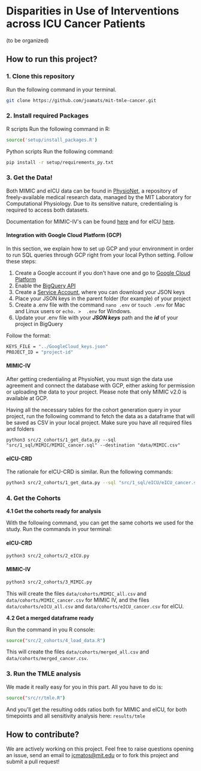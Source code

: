 # Disparities in Use of Interventions across ICU Cancer Patients

(to be organized)

## How to run this project?

### 1. Clone this repository

Run the following command in your terminal.
```sh
git clone https://github.com/joamats/mit-tmle-cancer.git
```

### 2. Install required Packages
R scripts
Run the following command in R:
```sh
source('setup/install_packages.R')
```

Python scripts
Run the following command:
```sh
pip install -r setup/requirements_py.txt
```

### 3. Get the Data!

Both MIMIC and eICU data can be found in [PhysioNet](https://physionet.org/), a repository of freely-available medical research data, managed by the MIT Laboratory for Computational Physiology. Due to its sensitive nature, credentialing is required to access both datasets.

Documentation for MIMIC-IV's can be found [here](https://mimic.mit.edu/) and for eICU [here](https://eicu-crd.mit.edu/).

#### Integration with Google Cloud Platform (GCP)

In this section, we explain how to set up GCP and your environment in order to run SQL queries through GCP right from your local Python setting. Follow these steps:

1) Create a Google account if you don't have one and go to [Google Cloud Platform](https://console.cloud.google.com/bigquery)
2) Enable the [BigQuery API](https://console.cloud.google.com/apis/api/bigquery.googleapis.com)
3) Create a [Service Account](https://console.cloud.google.com/iam-admin/serviceaccounts), where you can download your JSON keys
4) Place your JSON keys in the parent folder (for example) of your project
5) Create a .env file with the command `nano .env` or `touch .env` for Mac and Linux users or `echo. >  .env` for Windows.
6) Update your .env file with your ***JSON keys*** path and the ***id*** of your project in BigQuery

Follow the format:
```sh
KEYS_FILE = "../GoogleCloud_keys.json"
PROJECT_ID = "project-id"
```

#### MIMIC-IV

After getting credentialing at PhysioNet, you must sign the data use agreement and connect the database with GCP, either asking for permission or uploading the data to your project. Please note that only MIMIC v2.0 is available at GCP.

Having all the necessary tables for the cohort generation query in your project, run the following command to fetch the data as a dataframe that will be saved as CSV in your local project. Make sure you have all required files and folders

```shell
python3 src/2_cohorts/1_get_data.py --sql "src/1_sql/MIMIC/MIMIC_cancer.sql" --destination "data/MIMIC.csv"
```

#### eICU-CRD

The rationale for eICU-CRD is similar. Run the following commands:

```sh
python3 src/2_cohorts/1_get_data.py --sql "src/1_sql/eICU/eICU_cancer.sql" --destination "data/eICU.csv"
```

### 4. Get the Cohorts

**4.1 Get the cohorts ready for analysis**

With the following command, you can get the same cohorts we used for the study. Run the commands in your terminal:

#### eICU-CRD

```sh
python3 src/2_cohorts/2_eICU.py
```

#### MIMIC-IV
```sh
python3 src/2_cohorts/3_MIMIC.py
```

This will create the files `data/cohorts/MIMIC_all.csv` and `data/cohorts/MIMIC_cancer.csv` for MIMIC IV, and the files `data/cohorts/eICU_all.csv` and `data/cohorts/eICU_cancer.csv` for eICU.

**4.2 Get a merged dataframe ready**

Run the command in you R console:
```sh  
source("src/2_cohorts/4_load_data.R")
```
This will create the files `data/cohorts/merged_all.csv` and `data/cohorts/merged_cancer.csv`.

### 3. Run the TMLE analysis

We made it really easy for you in this part. All you have to do is:

```sh
source("src/r/tmle.R")
```

And you'll get the resulting odds ratios both for MIMIC and eICU, for both timepoints and all sensitivity analysis here: `results/tmle`

## How to contribute?

We are actively working on this project.
Feel free to raise questions opening an issue, send an email to jcmatos@mit.edu or to fork this project and submit a pull request!
